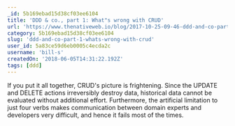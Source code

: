 ```yaml
---
_id: 5b169ebad15d38cf03ee6104
title: 'DDD & co., part 1: What"s wrong with CRUD'
url: 'https://www.thenativeweb.io/blog/2017-10-25-09-46-ddd-and-co-part-1-whats-wrong-with-crud/'
category: 5b169ebad15d38cf03ee6104
slug: 'ddd-and-co-part-1-whats-wrong-with-crud'
user_id: 5a83ce59d6eb0005c4ecda2c
username: 'bill-s'
createdOn: '2018-06-05T14:31:22.192Z'
tags: [ddd]
---
```


If you put it all together, CRUD's picture is frightening. Since the UPDATE and DELETE actions irreversibly destroy data, historical data cannot be evaluated without additional effort. Furthermore, the artificial limitation to just four verbs makes communication between domain experts and developers very difficult, and hence it fails most of the times.



